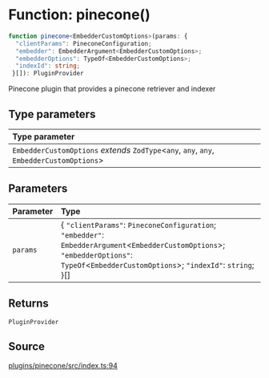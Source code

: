 # Function: pinecone()

```ts
function pinecone<EmbedderCustomOptions>(params: {
  "clientParams": PineconeConfiguration;
  "embedder": EmbedderArgument<EmbedderCustomOptions>;
  "embedderOptions": TypeOf<EmbedderCustomOptions>;
  "indexId": string;
 }[]): PluginProvider
```

Pinecone plugin that provides a pinecone retriever and indexer

## Type parameters

| Type parameter |
| :------ |
| `EmbedderCustomOptions` *extends* `ZodType`\<`any`, `any`, `any`, `EmbedderCustomOptions`\> |

## Parameters

| Parameter | Type |
| :------ | :------ |
| `params` | \{ `"clientParams"`: `PineconeConfiguration`; `"embedder"`: `EmbedderArgument`\<`EmbedderCustomOptions`\>; `"embedderOptions"`: `TypeOf`\<`EmbedderCustomOptions`\>; `"indexId"`: `string`; \}[] |

## Returns

`PluginProvider`

## Source

[plugins/pinecone/src/index.ts:94](https://github.com/firebase/genkit/blob/9cb10ef63dd6659f1a31ffd2367b7efa8acc10e5/js/plugins/pinecone/src/index.ts#L94)
